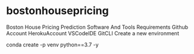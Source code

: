 # bostonhousepricing


Boston House Pricing Prediction
Software And Tools Requirements
Github Account
HerokuAccount
VSCodeIDE
GitCLI
Create a new environment

conda create -p venv python==3.7 -y